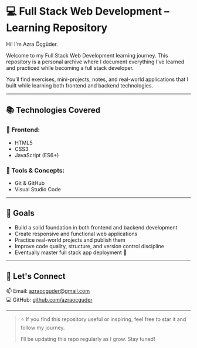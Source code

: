 # 💻 Full Stack Web Development – Learning Repository

Hi! I'm Azra Öçgüder.

Welcome to my Full Stack Web Development learning journey. This repository is a personal archive where I document everything I’ve learned and practiced while becoming a full stack developer.

You’ll find exercises, mini-projects, notes, and real-world applications that I built while learning both frontend and backend technologies.

---

## 📚 Technologies Covered

### 🔹 Frontend:
- HTML5  
- CSS3  
- JavaScript (ES6+)  


### 🔹 Tools & Concepts:
- Git & GitHub  
- Visual Studio Code

  
---


## 🎯 Goals

- Build a solid foundation in both frontend and backend development  
- Create responsive and functional web applications  
- Practice real-world projects and publish them  
- Improve code quality, structure, and version control discipline  
- Eventually master full stack app deployment 🚀

---

## 🔗 Let's Connect

📫 Email: azraocguder@gmail.com   
💻 GitHub: [github.com/azraocguder](https://github.com/azraocguder)

---

> ⭐ If you find this repository useful or inspiring, feel free to star it and follow my journey.  
>  
> I’ll be updating this repo regularly as I grow. Stay tuned!

